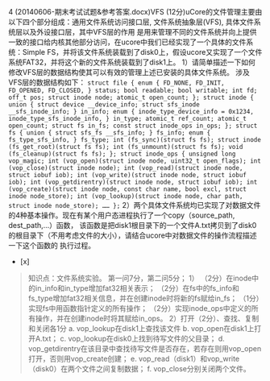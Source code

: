 4
(20140606-期末考试试题&参考答案.docx)VFS
(12分)uCore的文件管理主要由以下四个部分组成：通用文件系统访问接口层, 文件系统抽象层(VFS), 具体文件系统层以及外设接口层，其中VFS层的作用
是用来管理不同的文件系统并向上提供一致的接口给内核其他部分访问，在ucore中我们已经实现了一个具体的文件系统：Simple
FS，并将该文件系统装载到了disk0上，假设ucore又实现了一个文件系统FAT32，并将这个新的文件系统装载到了disk1上。
1）请简单描述一下如何修改VFS层的数据结构使其可以有效的管理上述已安装的具体文件系统。 涉及VFS层的数据结构如下：
    ```
	    struct file {
	        enum {
	            FD_NONE, FD_INIT, FD_OPENED, FD_CLOSED,
	        } status;
	        bool readable;
	        bool writable;
	        int fd;
	        off_t pos;
	        struct inode node;
	        atomic_t open_count;
	    };
	    struct inode {
	        union {
	            struct device __device_info;
	            struct sfs_inode __sfs_inode_info;
	        } in_info;
	        enum {
	            inode_type_device_info = 0x1234,
	            inode_type_sfs_inode_info,
	        } in_type;
	        atomic_t ref_count;
	        atomic_t open_count;
	        struct fs in_fs;
	        const struct inode_ops in_ops;
	    };
	    struct fs {
	        union {
	            struct sfs_fs __sfs_info;
	        } fs_info;
	        enum {
	            fs_type_sfs_info,
	        } fs_type;
	        int (fs_sync)(struct fs fs);
	        struct inode (fs_get_root)(struct fs fs);
	        int (fs_unmount)(struct fs fs);
	        void (fs_cleanup)(struct fs fs);
	    };
	    struct inode_ops {
	        unsigned long vop_magic;
	        int (vop_open)(struct inode node, uint32_t open_flags);
	        int (vop_close)(struct inode node);
	        int (vop_read)(struct inode node, struct iobuf iob);
	        int (vop_write)(struct inode node, struct iobuf iob);
	        int (vop_getdirentry)(struct inode node, struct iobuf iob);
	        int (vop_create)(struct inode node, const char name, bool excl, struct inode node_store);
	        int (vop_lookup)(struct inode node, char path, struct inode node_store);
	        ……
	    };
	    ```
2）两个具体文件系统均已实现了对数据文件的4种基本操作。现在有某个用户态进程执行了一个copy（source_path, dest_path,...）函数，
该函数是把disk1根目录下的一个文件A.txt拷贝到了disk0的根目录下（不用考虑文件的大小），请结合ucore中对数据文件的操作流程描述一下这个函数的
执行过程。
- [x]  

> 知识点：文件系统实验。
> 第一问7分，第二问5分；
> 1）
> （2分）在inode中的in_info和in_type增加fat32相关表示；
> （2分）在fs中的fs_info和fs_type增加fat32相关信息，并在创建inode时将新的fs赋给in_fs；
> （1分）实现fs中用函数指针定义的所有操作；
> （2分）实现inode_ops中定义的所有操作，并在创建inode时将其赋给in_ops。
> 2）打开（2分）、查找、复制和关闭各1分
> a. vop_lookup在disk1上查找该文件
> b. vop_open在disk1上打开A.txt；
> c. vop_lookup在disk0上找到待写文件的父目录；
> d. vop_getdirentry在该目录中查找待写文件是否存在，若存在则用vop_open打开，否则用vop_create创建；
> e. vop_read（disk1）和vop_write（disk0）在两个文件之间复制数据；
> f. vop_close分别关闭两个文件。  
